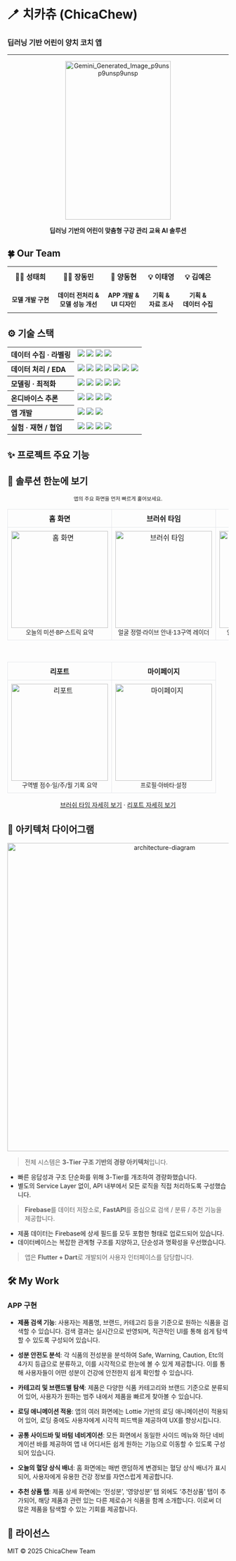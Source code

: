 # 🪥 치카츄 (ChicaChew)
### 딥러닝 기반 어린이 양치 코치 앱
---
<p align="center">
  <img width="240" height="360" alt="Gemini_Generated_Image_p9unsp9unsp9unsp" src="https://github.com/user-attachments/assets/c43c5723-7853-4542-bb28-8523ed4a9d77" />
</p>

</p>
<p align="center">
  <strong>딥러닝 기반의 어린이 맞춤형 구강 관리 교육 AI 솔루션</strong>
</p>

<h2>🍀 Our Team</h2>

<table align="center">
  <tr>
    <th style="padding: 10px; font-size: 16px;">👨‍💻 성태희</th>
    <th style="padding: 10px; font-size: 16px;">👨‍💻 장동민</th>
    <th style="padding: 10px; font-size: 16px;">📱 양동현</th>
    <th style="padding: 10px; font-size: 16px;">💡 이태영</th>
    <th style="padding: 10px; font-size: 16px;">💡 김예은</th>
  </tr>
  <tr>
    <td align="center" style="padding: 10px; font-size: 14px;"><strong>모델 개발 구현</strong></td>
    <td align="center" style="padding: 10px; font-size: 14px;"><strong>데이터 전처리 &<br> 모델 성능 개선</strong></td>
    <td align="center" style="padding: 10px; font-size: 14px;"><strong>APP 개발 & <br>UI 디자인</strong></td>
    <td align="center" style="padding: 10px; font-size: 14px;"><strong>기획 & <br>자료 조사</strong></td>
    <td align="center" style="padding: 10px; font-size: 14px;"><strong>기획 & <br>데이터 수집</strong></td>
  </tr>
</table>


## ⚙️ 기술 스택

<table>
  <tr>
    <th align="left">데이터 수집 · 라벨링</th>
    <td>
      <img src="https://img.shields.io/badge/Custom%20Recorder-따라츄-6A5ACD"/>
      <img src="https://img.shields.io/badge/MediaPipe-Tasks-14A0C4?logo=google"/>
      <img src="https://img.shields.io/badge/OpenCV-Tooling-5C3EE8?logo=opencv&logoColor=white"/>
      <img src="https://img.shields.io/badge/LOSO-CV%20Protocol-2E7D32"/>
    </td>
  </tr>
  <tr>
    <th align="left">데이터 처리 / EDA</th>
    <td>
      <img src="https://img.shields.io/badge/Pandas-2.2.3-150458?logo=pandas&logoColor=white"/>
      <img src="https://img.shields.io/badge/NumPy-2.2.5-013243?logo=numpy&logoColor=white"/>
      <img src="https://img.shields.io/badge/scikit--learn-1.6.1-F7931E?logo=scikitlearn"/>
      <img src="https://img.shields.io/badge/Matplotlib-Plotting-11557C?logo=matplotlib"/>
      <img src="https://img.shields.io/badge/RapidFuzz-3.13.0-820AD1"/>
      <img src="https://img.shields.io/badge/KoNLPy-0.6.0-00CED1"/>
      <img src="https://img.shields.io/badge/jamo-0.4.1-FF69B4"/>
    </td>
  </tr>
  <tr>
    <th align="left">모델링 · 최적화</th>
    <td>
      <img src="https://img.shields.io/badge/TensorFlow-Training-FF6F00?logo=tensorflow&logoColor=white"/>
      <img src="https://img.shields.io/badge/CNN+GRU-Sequence%20Model-009688"/>
      <img src="https://img.shields.io/badge/Optuna-HPO-792EE5"/>
      <img src="https://img.shields.io/badge/Time%20Features-Velocity%20%7C%20Angles-455A64"/>
      <img src="https://img.shields.io/badge/Feature%20Set-Hand%2021%20%2B%20Face%20Cues-37474F"/>
    </td>
  </tr>
  <tr>
    <th align="left">온디바이스 추론</th>
    <td>
      <img src="https://img.shields.io/badge/TFLite-Interpreter-34A853?logo=tensorflow&logoColor=white"/>
      <img src="https://img.shields.io/badge/tflite_flutter-FF6F00"/>
      <img src="https://img.shields.io/badge/SELECT_TF_OPS/Unroll-GRU%20Export-546E7A"/>
      <img src="https://img.shields.io/badge/Latency-~ms%20Level-757575"/>
    </td>
  </tr>
  <tr>
    <th align="left">앱 개발</th>
    <td>
      <!-- ⬇️ 고정 항목 -->
      <img src="https://img.shields.io/badge/Flutter-3.35.3-02569B?logo=flutter"/>
      <img src="https://img.shields.io/badge/Dart-3.9.2-0175C2?logo=dart"/>
      <img src="https://img.shields.io/badge/Android_Studio-Narwhal%203-3DDC84?logo=androidstudio"/>
    </td>
  </tr>
  <tr>
    <th align="left">실험 · 재현 / 협업</th>
    <td>
      <img src="https://img.shields.io/badge/Jupyter-Notebooks-F37626?logo=jupyter&logoColor=white"/>
      <img src="https://img.shields.io/badge/Weights%20%26%20Artifacts-Tracked-455A64"/>
      <img src="https://img.shields.io/badge/Bootstrap%20CI-Stats-607D8B"/>
      <img src="https://img.shields.io/badge/Git-GitHub-181717?logo=github"/>
    </td>
  </tr>
</table>


## ✨ 프로젝트 주요 기능

<h2>🧩 솔루션 한눈에 보기</h2>
<p align="center"><sub>앱의 주요 화면을 먼저 빠르게 훑어보세요.</sub></p>

<div align="center">

<!-- 1행: 3개 카드 -->
<table style="border-collapse:collapse;">
  <tr>
    <th align="center" style="padding:8px;border:1px solid #e5e7eb;">홈 화면</th>
    <th align="center" style="padding:8px;border:1px solid #e5e7eb;">브러쉬 타임</th>
    <th align="center" style="padding:8px;border:1px solid #e5e7eb;">교육 자료</th>
  </tr>
  <tr>
    <td align="center" style="padding:8px;border:1px solid #e5e7eb;">
      <img src="https://github.com/user-attachments/assets/ea8f5204-37c3-4d15-8c87-e975d76a2274"
           alt="홈 화면" width="220"/>
      <br/><sub>오늘의 미션·BP·스트릭 요약</sub>
    </td>
    <td align="center" style="padding:8px;border:1px solid #e5e7eb;">
      <img src="https://github.com/user-attachments/assets/d47c0f81-3e40-4d00-bb9d-34804b459765"
           alt="브러쉬 타임" width="220"/>
      <br/><sub>얼굴 정렬·라이브 안내·13구역 레이더</sub>
    </td>
    <td align="center" style="padding:8px;border:1px solid #e5e7eb;">
      <img src="https://github.com/user-attachments/assets/3ed02c72-8129-45b9-979d-3dd9d4d1cdf8"
           alt="교육 자료" width="220"/>
      <br/><sub>양치 튜토리얼·올바른 자세 가이드</sub>
    </td>
  </tr>
</table>

<br/>

<!-- 2행: 2개 카드 -->
<table style="border-collapse:collapse;">
  <tr>
    <th align="center" style="padding:8px;border:1px solid #e5e7eb;">리포트</th>
    <th align="center" style="padding:8px;border:1px solid #e5e7eb;">마이페이지</th>
  </tr>
  <tr>
    <td align="center" style="padding:8px;border:1px solid #e5e7eb;">
      <img src="https://github.com/user-attachments/assets/eb53aa5e-bae5-48ea-8b85-872b8afaa79d"
           alt="리포트" width="220"/>
      <br/><sub>구역별 점수·일/주/월 기록 요약</sub>
    </td>
    <td align="center" style="padding:8px;border:1px solid #e5e7eb;">
      <img src="https://github.com/user-attachments/assets/766fe59a-661d-456b-b842-29f75be4bb02"
           alt="마이페이지" width="220"/>
      <br/><sub>프로필·아바타·설정</sub>
    </td>
  </tr>
</table>

</div>


<!-- 빠른 이동 링크 -->
<p align="center">
  <a href="#-브러쉬-타임--핵심-기능">브러쉬 타임 자세히 보기</a> ·
  <a href="#-리포트--핵심-기능">리포트 자세히 보기</a>
</p>



## 🔧 아키텍처 다이어그램

<p align="center">
  <img src="https://github.com/user-attachments/assets/0a12bfff-dec4-4a52-bad2-9afc72c52353" alt="architecture-diagram" width="700"/>
</p>

> 전체 시스템은 **3-Tier 구조 기반의 경량 아키텍처**입니다.  
 - 빠른 응답성과 구조 단순화를 위해 3-Tier를 개조하여 경량화했습니다.  
 - 별도의 Service Layer 없이, API 내부에서 모든 로직을 직접 처리하도록 구성했습니다.

> **Firebase**를 데이터 저장소로, **FastAPI**를 중심으로 검색 / 분류 / 추천 기능을 제공합니다.  
 - 제품 데이터는 Firebase에 상세 필드를 모두 포함한 형태로 업로드되어 있습니다.  
 - 데이터베이스는 복잡한 관계형 구조를 지양하고, 단순성과 명확성을 우선했습니다.

> 앱은 **Flutter + Dart**로 개발되어 사용자 인터페이스를 담당합니다.

## 🛠️ My Work

### APP 구현
- **제품 검색 기능**:
사용자는 제품명, 브랜드, 카테고리 등을 기준으로 원하는 식품을 검색할 수 있습니다. 검색 결과는 실시간으로 반영되며, 직관적인 UI를 통해 쉽게 탐색할 수 있도록 구성되어 있습니다.

- **성분 안전도 분석**:
각 식품의 전성분을 분석하여 Safe, Warning, Caution, Etc의 4가지 등급으로 분류하고, 이를 시각적으로 한눈에 볼 수 있게 제공합니다. 이를 통해 사용자들이 어떤 성분이 건강에 안전한지 쉽게 확인할 수 있습니다.


- **카테고리 및 브랜드별 탐색**:
제품은 다양한 식품 카테고리와 브랜드 기준으로 분류되어 있어, 사용자가 원하는 범주 내에서 제품을 빠르게 찾아볼 수 있습니다.

- **로딩 애니메이션 적용**:
앱의 여러 화면에는 Lottie 기반의 로딩 애니메이션이 적용되어 있어, 로딩 중에도 사용자에게 시각적 피드백을 제공하여 UX를 향상시킵니다.

- **공통 사이드바 및 바텀 네비게이션**:
모든 화면에서 동일한 사이드 메뉴와 하단 네비게이션 바를 제공하여 앱 내 어디서든 쉽게 원하는 기능으로 이동할 수 있도록 구성되어 있습니다.

- **오늘의 혈당 상식 배너**:
홈 화면에는 매번 랜덤하게 변경되는 혈당 상식 배너가 표시되어, 사용자에게 유용한 건강 정보를 자연스럽게 제공합니다.

- **추천 상품 탭**:
제품 상세 화면에는 ‘전성분’, ‘영양성분’ 탭 외에도 ‘추천상품’ 탭이 추가되어, 해당 제품과 관련 있는 다른 제로슈거 식품을 함께 소개합니다. 이로써 더 많은 제품을 탐색할 수 있는 기회를 제공합니다.


## 📄 라이선스
MIT © 2025 ChicaChew Team
